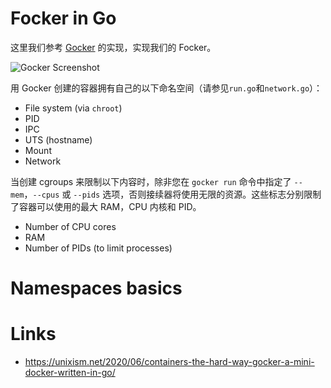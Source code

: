# Focker in Go

这里我们参考 [Gocker](https://unixism.net/2020/06/containers-the-hard-way-gocker-a-mini-docker-written-in-go/) 的实现，实现我们的 Focker。

![Gocker Screenshot](https://s1.ax1x.com/2020/06/18/NeRI7q.png)

用 Gocker 创建的容器拥有自己的以下命名空间（请参见`run.go`和`network.go`）：

- File system (via `chroot`)
- PID
- IPC
- UTS (hostname)
- Mount
- Network

当创建 cgroups 来限制以下内容时，除非您在 `gocker run` 命令中指定了 `--mem`，`--cpus` 或 `--pids` 选项，否则接续器将使用无限的资源。这些标志分别限制了容器可以使用的最大 RAM，CPU 内核和 PID。

- Number of CPU cores
- RAM
- Number of PIDs (to limit processes)

# Namespaces basics

# Links

- https://unixism.net/2020/06/containers-the-hard-way-gocker-a-mini-docker-written-in-go/
